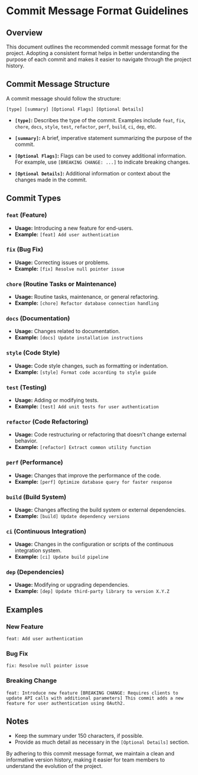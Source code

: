 # Commit Message Format Guidelines
## Overview

This document outlines the recommended commit message format for the project. 
Adopting a consistent format helps in better understanding the purpose of each commit 
and makes it easier to navigate through the project history.

## Commit Message Structure

A commit message should follow the structure:

```
[type] [summary] [Optional Flags] [Optional Details]
```

- **`[type]`:** Describes the type of the commit. Examples include `feat`, `fix`, `chore`, `docs`, `style`, `test`, `refactor`, `perf`, `build`, `ci`, `dep`, etc.

- **`[summary]`:** A brief, imperative statement summarizing the purpose of the commit.

- **`[Optional Flags]`:** Flags can be used to convey additional information. For example, use `[BREAKING CHANGE: ...]` to indicate breaking changes.

- **`[Optional Details]`:** Additional information or context about the changes made in the commit.

## Commit Types

### `feat` (Feature)

- **Usage:** Introducing a new feature for end-users.
- **Example:** `[feat] Add user authentication`

### `fix` (Bug Fix)

- **Usage:** Correcting issues or problems.
- **Example:** `[fix] Resolve null pointer issue`

### `chore` (Routine Tasks or Maintenance)

- **Usage:** Routine tasks, maintenance, or general refactoring.
- **Example:** `[chore] Refactor database connection handling`

### `docs` (Documentation)

- **Usage:** Changes related to documentation.
- **Example:** `[docs] Update installation instructions`

### `style` (Code Style)

- **Usage:** Code style changes, such as formatting or indentation.
- **Example:** `[style] Format code according to style guide`

### `test` (Testing)

- **Usage:** Adding or modifying tests.
- **Example:** `[test] Add unit tests for user authentication`

### `refactor` (Code Refactoring)

- **Usage:** Code restructuring or refactoring that doesn't change external behavior.
- **Example:** `[refactor] Extract common utility function`

### `perf` (Performance)

- **Usage:** Changes that improve the performance of the code.
- **Example:** `[perf] Optimize database query for faster response`

### `build` (Build System)

- **Usage:** Changes affecting the build system or external dependencies.
- **Example:** `[build] Update dependency versions`

### `ci` (Continuous Integration)

- **Usage:** Changes in the configuration or scripts of the continuous integration system.
- **Example:** `[ci] Update build pipeline`

### `dep` (Dependencies)

- **Usage:** Modifying or upgrading dependencies.
- **Example:** `[dep] Update third-party library to version X.Y.Z`

## Examples

### New Feature
```
feat: Add user authentication
```

### Bug Fix
```
fix: Resolve null pointer issue
```

### Breaking Change
```
feat: Introduce new feature [BREAKING CHANGE: Requires clients to update API calls with additional parameters] This commit adds a new feature for user authentication using OAuth2.
```

## Notes

- Keep the summary under 150 characters, if possible.
- Provide as much detail as necessary in the `[Optional Details]` section.

By adhering to this commit message format, we maintain a clean and informative version history, making it easier for team members to understand the evolution of the project.